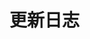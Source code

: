 # 更新日志
<!-- ### 0.3.0 -->
 <changelog :logs="[{
      version: '0.3.0',
      feat: { 
        label: '新特性',
        updates: ['加入文档系统']
      }, 
      fix: { 
        label: '修复Bug', 
        updates: ['修复自定义索引bug']
      }
    },
    {
      version: '0.2.9',
      fix: { 
        label: '修复Bug', 
        updates: ['修复带状态表格bug']
      }
    },
    {
      version: '0.2.8',
      fix: {
          label: '修复Bug',
          updates: ['修复表格高度异常bug']
      }
    },
    {
      version: '0.2.7',
      fix: {
          label: '修复Bug',
          updates: ['修复表格umd文件加载报错bug'],
      }
    },
    {
      version: '0.2.4',
      feat: {
          label: '新特性',
          updates: ['Tabel表格加入isLoad属性']
      },
      fix: {
          label: '修复Bug',
          updates: ['修复loading加载bug']
      }
    },
    {
        version: '0.2.3',
        fix: {
            label: '修复Bug',
            updates: ['修复Page组件export bug']
        }
    },
    {
        version: '0.2.0',
        feat: {
            label: '新特性',
            updates: ['加入Page组件']
        }
    }]"/>